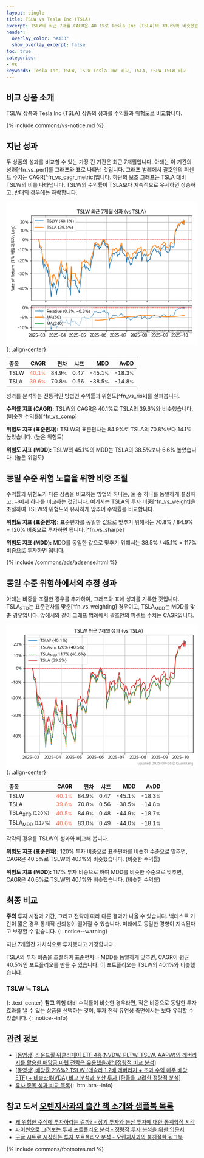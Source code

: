 ```yaml
---
layout: single
title: TSLW vs Tesla Inc (TSLA)
excerpt: TSLW의 최근 7개월 CAGR은 40.1%로 Tesla Inc (TSLA)의 39.6%와 비슷했습니다.
header:
  overlay_color: "#333"
  show_overlay_excerpt: false
toc: true
categories:
- vs
keywords: Tesla Inc, TSLW, TSLW Tesla Inc 비교, TSLA, TSLW TSLW 비교
---
```


## 비교 상품 소개


TSLW 상품과 Tesla Inc (TSLA) 상품의 성과를 수익률과 위험도로 비교합니다.





{% include commons/vs-notice.md %}

## 지난 성과

두 상품의 성과를 비교할 수 있는 가장 긴 기간은 최근 7개월입니다. 아래는 이 기간의 성과[^fn_vs_perf]를 그래프와 표로 나타낸 것입니다.
그래프 범례에서 괄호안의 퍼센트 수치는 CAGR[^fn_vs_cagr_metric]입니다.
하단의 보조 그래프는 TSLA 대비 TSLW의 비를 나타냅니다.
TSLW의 수익률이 TSLA보다 지속적으로 우세하면 상승하고, 반대의 경우에는 하락합니다.

![TSLW](/vs/images/tslw-vs-tsla_dual.png){: .align-center}

| **종목** | **CAGR** | **편차** | **샤프** | **MDD** | **AvDD** |
| :------------ | ------: | -----------: | -------: | ------: | -------: |
| TSLW | <span style="color: tomato">40.1<small>%</small></span> | 84.9<small>%</small> | 0.47 | -45.1<small>%</small> | -18.3<small>%</small> |
| TSLA | <span style="color: tomato">39.6<small>%</small></span> | 70.8<small>%</small> | 0.56 | -38.5<small>%</small> | -14.8<small>%</small> |

<!-- more -->


성과를 분석하는 전통적인 방법인 수익률과 위험도[^fn_vs_risk]를 살펴봅니다.

**수익률 지표 (CAGR):** TSLW의 CAGR은 40.1%로 TSLA의 39.6%와 비슷했습니다. (비슷한 수익률)[^fn_vs_comp]

**위험도 지표 (표준편차):** TSLW의 표준편차는 84.9%로 TSLA의 70.8%보다 14.1% 높았습니다. (높은 위험도)

**위험도 지표 (MDD):** TSLW의 45.1%의 MDD는 TSLA의 38.5%보다 6.6% 높았습니다. (높은 위험도)



## 동일 수준 위험 노출을 위한 비중 조절

수익률과 위험도가 다른 상품을 비교하는 방법의 하나는, 둘 중 하나를 동일하게 설정하고, 나머지 하나를 비교하는 것입니다.
여기서는 TSLA의 투자 비중[^fn_vs_weight]을 조절하여 TSLW의 위험도와 유사하게 맞추어 수익률를 비교합니다.

**위험도 지표 (표준편차):** 표준편차를 동일한 값으로 맞추기 위해서는 70.8% / 84.9% = 120% 비중으로 투자하면 됩니다.[^fn_vs_sharpe]

**위험도 지표 (MDD):** MDD를 동일한 값으로 맞추기 위해서는 38.5% / 45.1% = 117% 비중으로 투자하면 됩니다.


{% include /commons/ads/adsense.html %}



## 동일 수준 위험하에서의 추정 성과

아래는 비중을 조절한 경우를 추가하여, 그래프와 표에 성과를 기록한 것입니다.
TSLA<sub>STD</sub>는 표준편차를 맞춘[^fn_vs_weighting] 경우이고, TSLA<sub>MDD</sub>는 MDD를 맞춘 경우입니다.
앞에서와 같이 그래프 범례에서 괄호안의 퍼센트 수치는 CAGR입니다.


![TSLW](/vs/images/tslw-vs-tsla.png){: .align-center}



| **종목** | **CAGR** | **편차** | **샤프** | **MDD** | **AvDD** |
| :------------ | ------: | -----------: | -------: | ------: | -------: |
| TSLW | <span style="color: tomato">40.1<small>%</small></span> | 84.9<small>%</small> | 0.47 | -45.1<small>%</small> | -18.3<small>%</small> |
| TSLA | <span style="color: tomato">39.6<small>%</small></span> | 70.8<small>%</small> | 0.56 | -38.5<small>%</small> | -14.8<small>%</small> |
| TSLA<sub>STD</sub> <small>(120%)</small> | <span style="color: tomato">40.5<small>%</small></span> | 84.9<small>%</small> | 0.48 | -44.9<small>%</small> | -18.7<small>%</small> |
| TSLA<sub>MDD</sub> <small>(117%)</small> | <span style="color: tomato">40.6<small>%</small></span> | 83.0<small>%</small> | 0.49 | -44.0<small>%</small> | -18.1<small>%</small> |



각각의 경우를 TSLW의 성과와 비교해 봅니다.

**위험도 지표 (표준편차):** 120% 투자 비중으로 표준편차를 비슷한 수준으로 맞추면, CAGR은 40.5%로 TSLW의 40.1%와 비슷했습니다. (비슷한 수익률)

**위험도 지표 (MDD):** 117% 투자 비중으로 하여 MDD를 비슷한 수준으로 맞추면, CAGR은 40.6%로 TSLW의 40.1%와 비슷했습니다. (비슷한 수익률)




## 최종 비교

**주의** 투자 시점과 기간, 그리고 전략에 따라 다른 결과가 나올 수 있습니다. 백테스트 기간이 짧은 경우 통계적 신뢰성이 떨어질 수 있습니다. 미래에도 동일한 경향이 지속된다고 보장할 수 없습니다.
{: .notice--warning}

지난 7개월간 거치식으로 투자했다고 가정합니다.

TSLA의 투자 비중을 조절하여 표준편차나 MDD를 동일하게 맞추면, CAGR이 평균 40.5%인 포트폴리오를 만들 수 있습니다.
이 포트폴리오는 TSLW의 40.1%와 비슷했습니다.

### TSLW ≒ TSLA
{: .text-center}
**참고** 위험 대비 수익률이 비슷한 경우라면, 적은 비중으로 동일한 투자 효과를 낼 수 있는 상품을 선택하는 것이, 투자 전략 유연성 측면에서는 보다 유리할 수 있습니다.
{: .notice--info}


## 관련 정보

- [[동영상] 라운드힐 위클리페이 ETF 4종(NVDW, PLTW, TSLW, AAPW)의 레버리지를 활용한 배당금 마련 전략은 유용했을까? [정량적 비교 분석]](https://youtu.be/zoVCr4Jp8z4)
- [[동영상] 배당률 216%? TSLW (테슬라 1.2배 레버리지 + 초과 수익 매주 배당 ETF) + 테슬라(NVDA) 비교 분석과 분산 투자 [환율을 고려한 정량적 분석]](https://youtu.be/8H9Gd-VmZCQ)
- [유사 종목 성과 비교 목록](/vs/){: .btn .btn--info}


## 참고 도서 [오렌지사과의 출간 책 소개와 샘플북 목록](https://kongdori.tistory.com/691)

- [왜 위험한 주식에 투자하라는 걸까? - 장기 투자와 분산 투자에 대한 통계학적 시각](https://kongdori.tistory.com/421)
- [파이썬으로 그려보는 투자 포트폴리오 분석  - 정량적 투자 분석을 위한 입문서](https://kongdori.tistory.com/643)
- [구글 시트로 시작하는 투자 포트폴리오 분석 - 오렌지사과의 불친절한 워크북](https://kongdori.tistory.com/449)

{% include commons/footnotes.md %}